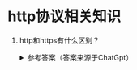 http协议相关知识
===

1. http和https有什么区别？
   
	<details>
      <summary>参考答案（答案来源于ChatGpt）</summary>

      HTTP（Hypertext Transfer Protocol）和HTTPS（Hypertext Transfer Protocol Secure）是用于在客户端和服务器之间传输数据的两种协议。它们的主要区别在于安全性和加密方面：

      1. `安全性`：HTTP是一种不安全的协议，数据在传输过程中以明文形式传输，容易被攻击者窃听、篡改或伪装。而HTTPS通过使用TLS（Transport Layer Security）或SSL（Secure Sockets Layer）协议对数据进行加密和认证，提供了更高的安全性和保密性。

      2. `加密通信`：HTTP不提供数据的加密传输，使得敏感信息（如登录凭据、信用卡号等）容易被攻击者获取。而HTTPS使用SSL/TLS协议对通信进行加密，确保数据在传输过程中的机密性，使得攻击者无法轻易获取敏感信息。

      3. `证书验证`：HTTPS使用SSL/TLS证书对服务器进行身份验证，确保客户端与服务器之间的通信建立在可信任的连接上。客户端会验证服务器的证书，以确保与合法和受信任的服务器建立连接。这样可以防止中间人攻击和DNS劫持等安全威胁。

      4. `默认端口`：HTTP使用端口号80进行通信，而HTTPS使用端口号443进行加密通信。

      HTTPS在保护用户隐私和数据安全方面比HTTP更加可靠，因此在需要保护敏感信息的场景，如电子商务网站、在线支付平台等，推荐使用HTTPS。

      参考资料：
      - [MDN Web Docs: HTTP](https://developer.mozilla.org/en-US/docs/Web/HTTP)
      - [MDN Web Docs: HTTPS](https://developer.mozilla.org/en-US/docs/Web/HTTP/HTTPS)
      - [Difference Between HTTP and HTTPS](https://www.cloudflare.com/learning/ssl/why-use-https/)
      - [HTTP vs HTTPS: What's the Difference and Why Should You Care?](https://www.cloudflare.com/learning/ssl/http-vs-https/)
      - [HTTP vs HTTPS: The Difference Between SSL and TLS](https://www.cloudflare.com/learning/ssl/ssl-vs-tls/)
    </details>